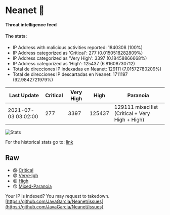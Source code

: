 # Neanet :hocho:
#### Threat intelligence feed
#### The stats:

- IP Address with malicious activities reported: 1840308 (100%)
- IP Address categorized as 'Critical':  277 (0.0150518282809%)
- IP Address categorized as 'Very High':  3397 (0.18458866668%)
- IP Address categorized as 'High':  125437 (6.81608730712)
- Total de direcciones IP indexadas en Neanet:  129111 (7.01572780209%)
- Total de direcciones IP descartadas en Neanet:  1711197 (92.9842721979%)

| Last Update | Critical | Very High | High | Paranoia |
| --- | --- | --- | --- | --- |
| 2021-07-03 03:02:00 | 277 | 3397 | 125437 | 129111 mixed list (Critical + Very High + High)|

![Stats](https://docs.google.com/spreadsheets/d/e/2PACX-1vSnaNMIXVabIpDJjufMlzH7poXnshF3mgd8Is1g9ytUEzVsP5my4Trn8f-xkoLLQ38xpL3HtmUexLo6/pubchart?oid=501124687&format=image)

For the historical stats go to: [link](/stats.csv)
## Raw
- :scream: [Critical](https://raw.githubusercontent.com/JavaGarcia/Neanet/master/blacklists/neanet_critical.txt)
- :fearful: [VeryHigh](https://raw.githubusercontent.com/JavaGarcia/Neanet/master/blacklists/neanet_veryHigh.txtt)
- :frowning: [High](https://raw.githubusercontent.com/JavaGarcia/Neanet/master/blacklists/neanet_high.txt)
- :dizzy_face: [Mixed-Paranoia](https://raw.githubusercontent.com/JavaGarcia/Neanet/master/blacklists/neanet_all.txt)


Your IP is indexed? You may request to takedown. [https://github.com/JavaGarcia/Neanet/issues](https://github.com/JavaGarcia/Neanet/issues)





































































































































































































































































































































































































































































































































































































































































































































































































































































































































































































































































































































































































































































































































































































































































































































































































































































































































































































































































































































































































































































































































































































































































































































































































































































































































































































































































































































































































































































































































































































































































































































































































































































































































































































































































































































































































































































































































































































































































































































































































































































































































































































































































































































































































































































































































































































































































































































































































































































































































































































































































































































































































































































































































































































































































































































































































































































































































































































































































































































































































































































































































































































































































































































































































































































































































































































































































































































































































































































































































































































































































































































































































































































































































































































































































































































































